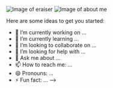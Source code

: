 ![Image of eraiser](https://github.com/eraser3031/Readme-Images/blob/master/eraiser_small.png)
![Image of about me](https://raw.githubusercontent.com/eraser3031/Readme-Images/master/AboutMe.png?token=APGEUGJRIJY5RYL2UQFLLMLBF52FY)

Here are some ideas to get you started:

- 🔭 I’m currently working on ...
- 🌱 I’m currently learning ...
- 👯 I’m looking to collaborate on ...
- 🤔 I’m looking for help with ...
- 💬 Ask me about ...
- 📫 How to reach me: ...
- 😄 Pronouns: ...
- ⚡ Fun fact: ...
-->
 

